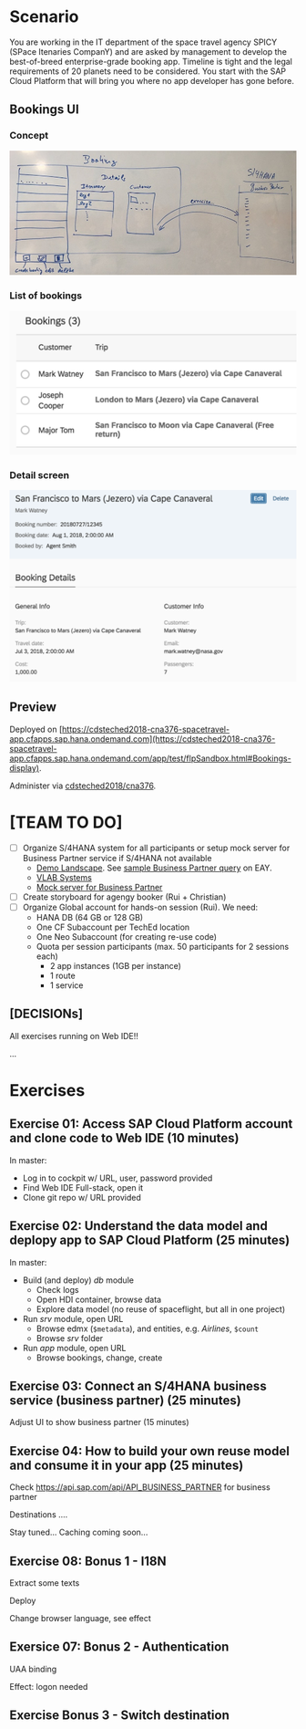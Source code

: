 # Scenario
You are working in the IT department of the space travel agency SPICY (SPace Itenaries CompanY) and are asked by management to develop the best-of-breed enterprise-grade booking app.
Timeline is tight and the legal requirements of 20 planets need to be considered.  You start with the SAP Cloud Platform that will bring you where no app developer has gone before.

## Bookings UI
### Concept
![Conceptual UI](pictures/scenarioUI.jpg)
### List of bookings
![Bookings UI](pictures/BookingsUI.png)
### Detail screen
![Booking UI](pictures/BookingUI.png)

## Preview
Deployed on [https://cdsteched2018-cna376-spacetravel-app.cfapps.sap.hana.ondemand.com](https://cdsteched2018-cna376-spacetravel-app.cfapps.sap.hana.ondemand.com/app/test/flpSandbox.html#Bookings-display).

Administer via [cdsteched2018/cna376](https://account.int.sap.hana.ondemand.com/cockpit#/globalaccount/6a8e3c4e-77ea-482c-b37b-4ce687a8bfe0/subaccount/c64e888a-20be-4bec-a15e-58e81ab4e857/org/4ac89a3b-e56e-4c48-81e1-e6d6008d0751/space/68c15de5-b940-48f3-819e-3f1d89e58ac2/).

# [TEAM TO DO]

- [ ] Organize S/4HANA system for all participants or setup mock server for Business Partner service if S/4HANA not available
	- [Demo Landscape](https://jam4.sapjam.com/groups/UyIlwc82Pn5KAvJSamK7CW/overview_page/jKX5WXNdMMqSphsl5RFOFN).  See [sample Business Partner query](https://my300448.s4hana.ondemand.com/sap/opu/odata/sap/API_BUSINESS_PARTNER/A_BusinessPartner?$top=10) on EAY.
	- [VLAB Systems](https://wiki.wdf.sap.corp/wiki/display/S4CDPublic/Access+to+VLAB+systems)
	- [Mock server for Business Partner](https://github.com/SAP/cloud-s4-sdk-book/tree/mock-server)
- [ ] Create storyboard for agengy booker (Rui + Christian)
- [ ] Organize Global account for hands-on session (Rui). We need:
	- HANA DB (64 GB or 128 GB)
	- One CF Subaccount per TechEd location
	- One Neo Subaccount (for creating re-use code)
	- Quota per session participants (max. 50 participants for 2 sessions each)
  		- 2 app instances (1GB per instance)
  		- 1 route
  		- 1 service
## [DECISIONs]
All exercises running on Web IDE!!

...

# Exercises

## Exercise 01: Access SAP Cloud Platform account and clone code to Web IDE (10 minutes)
In master:
- Log in to cockpit w/ URL, user, password provided
- Find Web IDE Full-stack, open it
- Clone git repo w/ URL provided

## Exercise 02: Understand the data model and deplopy app to SAP Cloud Platform (25 minutes)
In master:
- Build (and deploy) _db_ module
  - Check logs
  - Open HDI container, browse data
  - Explore data model (no reuse of spaceflight, but all in one project)
- Run _srv_ module, open URL
  - Browse edmx (`$metadata`), and entities, e.g. _Airlines_, `$count`
  - Browse _srv_ folder
- Run _app_ module, open URL
  - Browse bookings, change, create

## Exercise 03: Connect an S/4HANA business service (business partner) (25 minutes)
Adjust UI to show business partner (15 minutes)

## Exercise 04: How to build your own reuse model and consume it in your app (25 minutes)


Check https://api.sap.com/api/API_BUSINESS_PARTNER for business partner

Destinations ....

Stay tuned... Caching coming soon...

## Exercise 08: Bonus 1 - I18N
Extract some texts

Deploy

Change browser language, see effect

## Exersice 07: Bonus 2 - Authentication

UAA binding

Effect: logon needed

## Exercise  Bonus 3 - Switch destination
